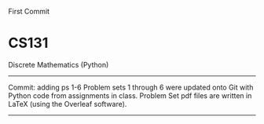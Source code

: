 First Commit
# CS131
Discrete Mathematics (Python)

---

Commit: adding ps 1-6
Problem sets 1 through 6 were updated onto Git with Python code from assignments in class.
Problem Set pdf files are written in LaTeX (using the Overleaf software).

---
